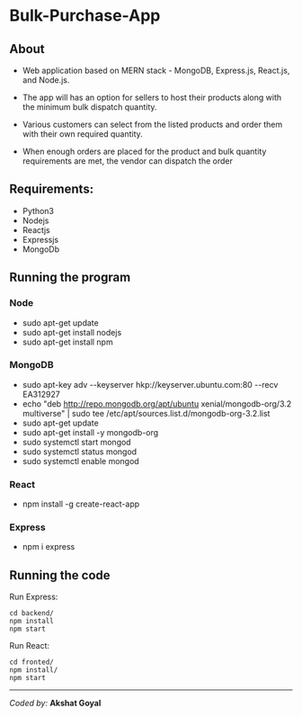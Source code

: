 # Bulk-Purchase-App

## About

- Web application based on MERN stack - MongoDB, Express.js, React.js, and Node.js.

- The app will has an option for sellers to host their products along with the minimum bulk dispatch quantity.

- Various customers can select from the listed products and order them with their own required quantity.

- When enough orders are placed for the product and bulk quantity requirements are met, the vendor can dispatch the order

## Requirements:

- Python3
- Nodejs
- Reactjs
- Expressjs
- MongoDb

## Running the program

### Node

- sudo apt-get update
- sudo apt-get install nodejs
- sudo apt-get install npm

### MongoDB

- sudo apt-key adv --keyserver hkp://keyserver.ubuntu.com:80 --recv EA312927
- echo "deb http://repo.mongodb.org/apt/ubuntu xenial/mongodb-org/3.2 multiverse" | sudo tee /etc/apt/sources.list.d/mongodb-org-3.2.list
- sudo apt-get update
- sudo apt-get install -y mongodb-org
- sudo systemctl start mongod
- sudo systemctl status mongod
- sudo systemctl enable mongod

### React

- npm install -g create-react-app

### Express

- npm i express

## Running the code

Run Express:

```
cd backend/
npm install
npm start
```

Run React:

```
cd fronted/
npm install/
npm start
```

---

_Coded by:_
**Akshat Goyal**
